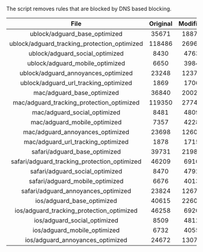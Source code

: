 The script removes rules that are blocked by DNS based blocking.


| File | Original | Modified |
|:----:|:-----:|:-----:|
| ublock/adguard_base_optimized | 35671 | 18871 |
| ublock/adguard_tracking_protection_optimized | 118486 | 26960 |
| ublock/adguard_social_optimized | 8430 | 4763 |
| ublock/adguard_mobile_optimized | 6650 | 3984 |
| ublock/adguard_annoyances_optimized | 23248 | 12374 |
| ublock/adguard_url_tracking_optimized | 1869 | 1706 |
| mac/adguard_base_optimized | 36840 | 20022 |
| mac/adguard_tracking_protection_optimized | 119350 | 27742 |
| mac/adguard_social_optimized | 8481 | 4809 |
| mac/adguard_mobile_optimized | 7357 | 4228 |
| mac/adguard_annoyances_optimized | 23698 | 12606 |
| mac/adguard_url_tracking_optimized | 1878 | 1715 |
| safari/adguard_base_optimized | 39731 | 21984 |
| safari/adguard_tracking_protection_optimized | 46209 | 6910 |
| safari/adguard_social_optimized | 8470 | 4792 |
| safari/adguard_mobile_optimized | 6676 | 4013 |
| safari/adguard_annoyances_optimized | 23824 | 12679 |
| ios/adguard_base_optimized | 40615 | 22601 |
| ios/adguard_tracking_protection_optimized | 46258 | 6920 |
| ios/adguard_social_optimized | 8509 | 4812 |
| ios/adguard_mobile_optimized | 6732 | 4055 |
| ios/adguard_annoyances_optimized | 24672 | 13071 |